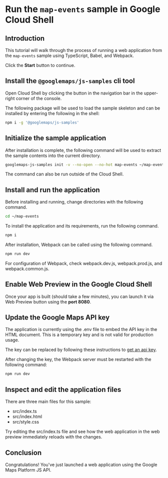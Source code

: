 # Run the `map-events` sample in Google Cloud Shell

<walkthrough-tutorial-duration duration="10"/>

## Introduction

This tutorial will walk through the process of running a web application from
the `map-events` sample using TypeScript, Babel, and Webpack.

Click the **Start** button to continue.

## Install the `@googlemaps/js-samples` cli tool

Open Cloud Shell by clicking the
<walkthrough-cloud-shell-icon></walkthrough-cloud-shell-icon> button in the
navigation bar in the upper-right corner of the console.

The following package will be used to load the sample skeleton and can be
installed by entering the following in the shell:

```bash
npm i -g '@googlemaps/js-samples'
```

## Initialize the sample application

After installation is complete, the following command will be used to extract
the sample contents into the current directory.

```bash
googlemaps-js-samples init -v --no-open --no-hot map-events ~/map-events
```

The command can also be run outside of the Cloud Shell.

## Install and run the application

Before installing and running, change directories with the following command.

```bash
cd ~/map-events
```

To install the application and its requirements, run the following command.

```bash
npm i
```

After installation, Webpack can be called using the following command.

```bash
npm run dev
```

For configuration of Webpack, check
<walkthrough-editor-open-file filePath="~/map-events/webpack.dev.js">webpack.dev.js</walkthrough-editor-open-file>,
<walkthrough-editor-open-file filePath="~/map-events/webpack.prod.js">webpack.prod.js</walkthrough-editor-open-file>,
and
<walkthrough-editor-open-file filePath="~/map-events/webpack.common.js">webpack.common.js</walkthrough-editor-open-file>.

## Enable Web Preview in the Google Cloud Shell

Once your app is built (should take a few minutes), you can launch it via
<walkthrough-spotlight-pointer target="cloudshell" spotlightId="devshell-web-preview-button">Web
Preview button</walkthrough-spotlight-pointer> using the **port 8080**.

## Update the Google Maps API key

The application is currently using the
<walkthrough-editor-open-file filePath="~/map-events/.env">.env</walkthrough-editor-open-file>
file to embed the API key in the HTML document. This is a temporary key and is
not valid for production usage.

The key can be replaced by following these instructions to
[get an api key](https://developers.google.com/maps/documentation/javascript/get-api-key).

After changing the key, the Webpack server must be restarted with the following
command:

```bash
npm run dev
```

## Inspect and edit the application files

There are three main files for this sample:

*   <walkthrough-editor-open-file filePath="~/map-events/src/index.ts">src/index.ts</walkthrough-editor-open-file>
*   <walkthrough-editor-open-file filePath="~/map-events/src/index.html">src/index.html</walkthrough-editor-open-file>
*   <walkthrough-editor-open-file filePath="~/map-events/src/style.css">src/style.css</walkthrough-editor-open-file>

Try editing the <walkthrough-editor-open-file filePath="~/map-events/src/index.ts">src/index.ts</walkthrough-editor-open-file> file and see how the web application in the web preview immediately reloads with the changes.

## Conclusion

<walkthrough-conclusion-trophy></walkthrough-conclusion-trophy>

Congratulations! You've just launched a web application using the Google Maps
Platform JS API.
